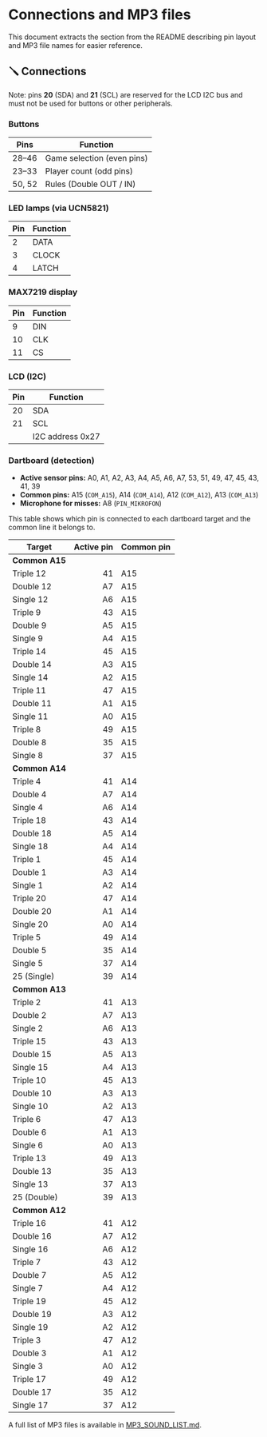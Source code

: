 # Connections and MP3 files

This document extracts the section from the README describing pin layout and MP3 file names for easier reference.

## 🪛 Connections

Note: pins **20** (SDA) and **21** (SCL) are reserved for the LCD I2C bus and must not be used for buttons or other peripherals.

### Buttons

| Pins | Function |
|--------|------------------|
| 28–46  | Game selection (even pins) |
| 23–33  | Player count (odd pins) |
| 50, 52 | Rules (Double OUT / IN) |

### LED lamps (via UCN5821)

| Pin | Function |
|-----|----------|
| 2   | DATA |
| 3   | CLOCK |
| 4   | LATCH |

### MAX7219 display

| Pin | Function |
|-----|----------|
| 9   | DIN |
| 10  | CLK |
| 11  | CS |

### LCD (I2C)

| Pin | Function |
|-----|----------|
| 20  | SDA |
| 21  | SCL |
|     | I2C address 0x27 |

### Dartboard (detection)

- **Active sensor pins:** A0, A1, A2, A3, A4, A5, A6, A7, 53, 51, 49, 47, 45, 43, 41, 39
- **Common pins:** A15 (`COM_A15`), A14 (`COM_A14`), A12 (`COM_A12`), A13 (`COM_A13`)
- **Microphone for misses:** A8 (`PIN_MIKROFON`)

This table shows which pin is connected to each dartboard target and the common line it belongs to.

| Target           | Active pin | Common pin |
|------------------|-----------:|------------|
| **Common A15**   |            |            |
| Triple 12        | 41         | A15        |
| Double 12        | A7         | A15        |
| Single 12        | A6         | A15        |
| Triple 9         | 43         | A15        |
| Double 9         | A5         | A15        |
| Single 9         | A4         | A15        |
| Triple 14        | 45         | A15        |
| Double 14        | A3         | A15        |
| Single 14        | A2         | A15        |
| Triple 11        | 47         | A15        |
| Double 11        | A1         | A15        |
| Single 11        | A0         | A15        |
| Triple 8         | 49         | A15        |
| Double 8         | 35         | A15        |
| Single 8         | 37         | A15        |
| **Common A14**   |            |            |
| Triple 4         | 41         | A14        |
| Double 4         | A7         | A14        |
| Single 4         | A6         | A14        |
| Triple 18        | 43         | A14        |
| Double 18        | A5         | A14        |
| Single 18        | A4         | A14        |
| Triple 1         | 45         | A14        |
| Double 1         | A3         | A14        |
| Single 1         | A2         | A14        |
| Triple 20        | 47         | A14        |
| Double 20        | A1         | A14        |
| Single 20        | A0         | A14        |
| Triple 5         | 49         | A14        |
| Double 5         | 35         | A14        |
| Single 5         | 37         | A14        |
| 25 (Single)      | 39         | A14        |
| **Common A13**   |            |            |
| Triple 2         | 41         | A13        |
| Double 2         | A7         | A13        |
| Single 2         | A6         | A13        |
| Triple 15        | 43         | A13        |
| Double 15        | A5         | A13        |
| Single 15        | A4         | A13        |
| Triple 10        | 45         | A13        |
| Double 10        | A3         | A13        |
| Single 10        | A2         | A13        |
| Triple 6         | 47         | A13        |
| Double 6         | A1         | A13        |
| Single 6         | A0         | A13        |
| Triple 13        | 49         | A13        |
| Double 13        | 35         | A13        |
| Single 13        | 37         | A13        |
| 25 (Double)      | 39         | A13        |
| **Common A12**   |            |            |
| Triple 16        | 41         | A12        |
| Double 16        | A7         | A12        |
| Single 16        | A6         | A12        |
| Triple 7         | 43         | A12        |
| Double 7         | A5         | A12        |
| Single 7         | A4         | A12        |
| Triple 19        | 45         | A12        |
| Double 19        | A3         | A12        |
| Single 19        | A2         | A12        |
| Triple 3         | 47         | A12        |
| Double 3         | A1         | A12        |
| Single 3         | A0         | A12        |
| Triple 17        | 49         | A12        |
| Double 17        | 35         | A12        |
| Single 17        | 37         | A12        |


A full list of MP3 files is available in [MP3_SOUND_LIST.md](MP3_SOUND_LIST.md).

